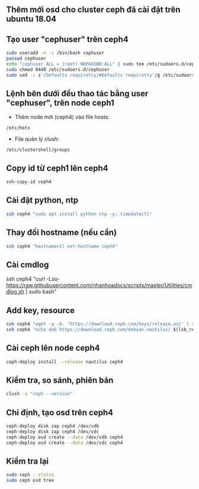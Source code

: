 ## Thêm mới osd cho cluster ceph đã cài đặt trên ubuntu 18.04

## Tạo user "cephuser" trên ceph4
```sh
sudo useradd -m -s /bin/bash cephuser
passwd cephuser
echo "cephuser ALL = (root) NOPASSWD:ALL" | sudo tee /etc/sudoers.d/cephuser
sudo chmod 0440 /etc/sudoers.d/cephuser
sudo sed -i s'/Defaults requiretty/#Defaults requiretty'/g /etc/sudoers
```
## Lệnh bên dưới đều thao tác bằng user "cephuser", trên node ceph1
- Thêm node mới (ceph4) vào file hosts:
```
/etc/hots
```
- File quản lý clush:
```
/etc/clustershell/groups
```
## Copy id từ ceph1 lên ceph4 
```sh
ssh-copy-id ceph4
```
## Cài đặt python, ntp
```sh
ssh ceph4 "sudo apt install python ntp -y; timedatectl"
```
## Thay đổi hostname (nếu cần)
```sh
ssh ceph4 "hostnamectl set-hostname ceph4"
```
## Cài cmdlog
ssh ceph4 "curl -Lso- https://raw.githubusercontent.com/nhanhoadocs/scripts/master/Utilities/cmdlog.sh | sudo bash"

## Add key, resource
```sh
ssh ceph4 "wget -q -O- 'https://download.ceph.com/keys/release.asc' | sudo apt-key add - ; sudo apt update -y"
ssh ceph4 "echo deb https://download.ceph.com/debian-nautilus/ $(lsb_release -sc) main | sudo tee /etc/apt/sources.list.d/ceph.list"
```

## Cài ceph lên node ceph4
```sh
ceph-deploy install --release nautilus ceph4

```
## Kiểm tra, so sánh, phiên bản
```sh
clush -a "ceph --version"
```

## Chỉ định, tạo osd trên ceph4
```sh
ceph-deploy disk zap ceph4 /dev/vdb
ceph-deploy disk zap ceph4 /dev/vdc
ceph-deploy osd create --data /dev/vdb ceph4
ceph-deploy osd create --data /dev/vdc ceph4
```

## Kiểm tra lại 
```sh
sudo ceph --status
sudo ceph osd tree
```
